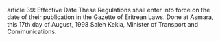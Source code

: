 article 39: Effective Date
These Regulations shall enter into force on the date of their publication in the Gazette of Eritrean Laws. Done at Asmara, this 17th day of August, 1998 Saleh Kekia, Minister of Transport and Communications.
<ul>
</ul>